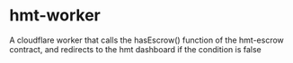 # hmt-worker
A cloudflare worker that calls the hasEscrow() function of the hmt-escrow contract, and redirects to the hmt dashboard if the condition is false 
